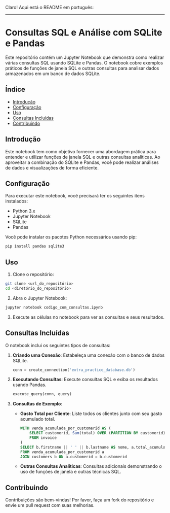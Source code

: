 Claro! Aqui está o README em português:

---

# Consultas SQL e Análise com SQLite e Pandas

Este repositório contém um Jupyter Notebook que demonstra como realizar várias consultas SQL usando SQLite e Pandas. O notebook cobre exemplos práticos de funções de janela SQL e outras consultas para analisar dados armazenados em um banco de dados SQLite.

## Índice

- [Introdução](#introdução)
- [Configuração](#configuração)
- [Uso](#uso)
- [Consultas Incluídas](#consultas-incluídas)
- [Contribuindo](#contribuindo)
## Introdução

Este notebook tem como objetivo fornecer uma abordagem prática para entender e utilizar funções de janela SQL e outras consultas analíticas. Ao aproveitar a combinação do SQLite e Pandas, você pode realizar análises de dados e visualizações de forma eficiente.

## Configuração

Para executar este notebook, você precisará ter os seguintes itens instalados:

- Python 3.x
- Jupyter Notebook
- SQLite
- Pandas

Você pode instalar os pacotes Python necessários usando pip:

```bash
pip install pandas sqlite3
```

## Uso

1. Clone o repositório:

```bash
git clone <url_do_repositório>
cd <diretório_do_repositório>
```

2. Abra o Jupyter Notebook:

```bash
jupyter notebook codigo_com_consultas.ipynb
```

3. Execute as células no notebook para ver as consultas e seus resultados.

## Consultas Incluídas

O notebook inclui os seguintes tipos de consultas:

1. **Criando uma Conexão**: Estabeleça uma conexão com o banco de dados SQLite.
   ```python
   conn = create_connection('extra_practice_database.db')
   ```

2. **Executando Consultas**: Execute consultas SQL e exiba os resultados usando Pandas.
   ```python
   execute_query(conn, query)
   ```

3. **Consultas de Exemplo**:
   - **Gasto Total por Cliente**: Liste todos os clientes junto com seu gasto acumulado total.
     ```sql
     WITH venda_acumulada_por_customerid AS (
         SELECT customerid, Sum(total) OVER (PARTITION BY customerid) AS total_acumulado
         FROM invoice
     )
     SELECT b.firstname || ' ' || b.lastname AS nome, a.total_acumulado
     FROM venda_acumulada_por_customerid a
     JOIN customers b ON a.customerid = b.customerid
     ```
   - **Outras Consultas Analíticas**: Consultas adicionais demonstrando o uso de funções de janela e outras técnicas SQL.

## Contribuindo

Contribuições são bem-vindas! Por favor, faça um fork do repositório e envie um pull request com suas melhorias.
